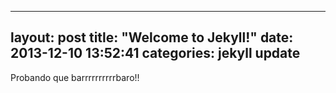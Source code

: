 
---
layout: post
title:  "Welcome to Jekyll!"
date:   2013-12-10 13:52:41
categories: jekyll update
---


Probando que barrrrrrrrrrbaro!!